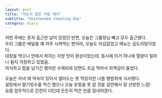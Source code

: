 ```yaml
---
layout: post
title: "의도치 않은 치팅 데이"
subtitle: "Unintended cheating day"
category: diary
---
```


저번 주에는 혼자 출근한 날이 있었던 반면, 오늘은 그룹장님 빼고 모두 출근했다.<br>
우리 그룹은 배달을 꽤 자주 시켜먹는 편이라, 오늘도 어김없었고 메뉴는 곱도리탕이었다.<br>
대창을 먹으니 안에서 퍼지는 지방 맛이 환상이었는데, 동시에 이거 하나에 열량이 얼마나 될지 걱정하고 있었음..<br>
의식하고 밥을 남기긴 했지만 수제비와 당면도 조금 먹어서 죄책감이 들었다.<br>

오늘은 저녁 때 약속이 있어서 샐러드는 못 먹었지만 나름 평범하게 식사했다.<br>
설빙에서 딸기빙수를 먹긴 했으나 오늘 운동을 못 갈 것을 감안해서 잘 선방한 느낌!<br>
요즘 업무적으로 진전이 더딘데 든든히 먹은 만큼 힘내야겠다.